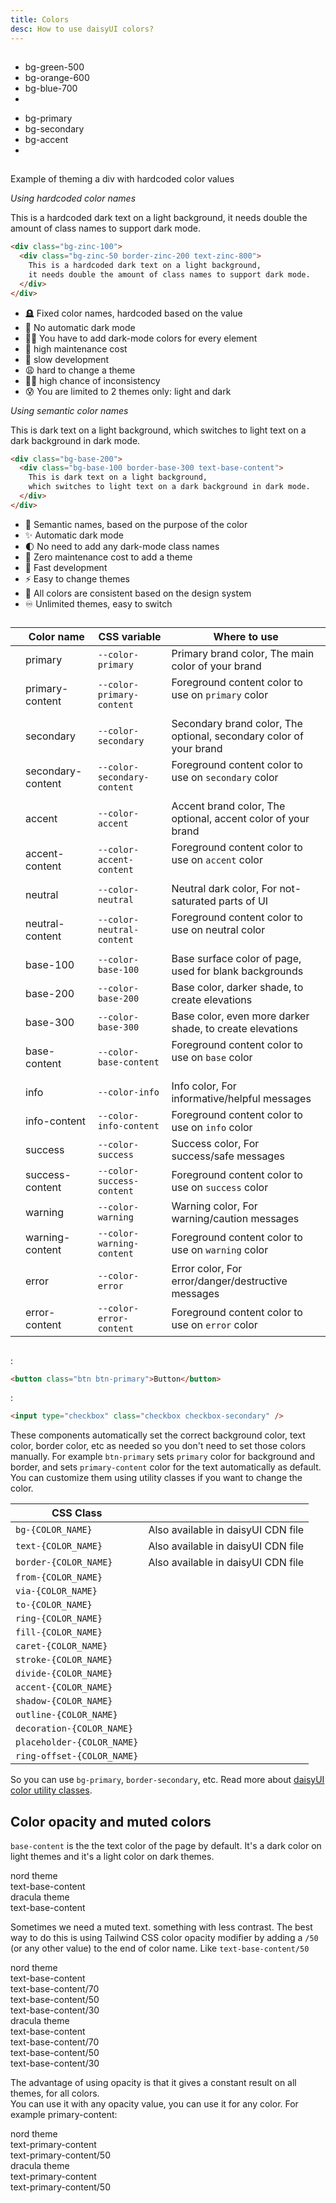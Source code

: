 ```yaml
---
title: Colors
desc: How to use daisyUI colors?
---
```


<script>
  import Translate from "$components/Translate.svelte"
</script>

## <Translate text="Introduction" />

<Translate text="daisyUI is fully themeable and colorable," />
<Translate text="So instead of using constant color utility classes like:" />

- <span class="badge badge-xs bg-green-500"></span> bg-green-500
- <span class="badge badge-xs bg-orange-600"></span> bg-orange-600
- <span class="badge badge-xs bg-blue-700"></span> bg-blue-700
- <Translate text="etc." />

<Translate text="It's suggested to use semantic color utility classes like:" />

- <span class="badge badge-xs bg-primary"></span> bg-primary
- <span class="badge badge-xs bg-secondary"></span> bg-secondary
- <span class="badge badge-xs bg-accent"></span> bg-accent
- <Translate text="etc." />

<Translate text="Each color name contains CSS variables and each daisyUI theme applies color values to the utility classes when it is applied." />

## <Translate text="Benefits" />

<Translate text="Semantic color names make more sense because when we design interfaces, we don't just use any random color. We define a specific color palette with names like <code>primary</code>, <code>secondary</code>, etc. and we only use those specific colors in our interfaces." />
<Translate text="Also, using semantic color names makes theming easier. You wouldn't have to define dark-mode colors for every single element and you wouldn't be limited to only light/dark themes. you can have multiple themes available and each theme is just a few lines of CSS variables." />

Example of theming a div with hardcoded color values

<div class="lg:grid lg:grid-cols-2 gap-4">
<div>

*Using hardcoded color names*

<div class="p-10 bg-zinc-100 rounded-2xl">
  <div class="p-6 bg-zinc-50 border-2 border-zinc-200 text-zinc-800 rounded-lg [text-wrap:balance]">
    This is a hardcoded dark text on a light background,
    it needs double the amount of class names to support dark mode.
  </div>
</div>

```html
<div class="bg-zinc-100">
  <div class="bg-zinc-50 border-zinc-200 text-zinc-800">
    This is a hardcoded dark text on a light background,
    it needs double the amount of class names to support dark mode.
  </div>
</div>
```
- 🪦 Fixed color names, hardcoded based on the value
- 🚫 No automatic dark mode
- 😵‍💫 You have to add dark-mode colors for every element
- 💸 high maintenance cost
- 🐢 slow development
- 😩 hard to change a theme
- ⛓️‍💥 high chance of inconsistency
- 😰 You are limited to 2 themes only: light and dark


</div>
<div>

*Using semantic color names*

<div class="p-10 bg-base-200 rounded-2xl">
  <div class="p-6 bg-base-100 border-2 border-base-300 text-base-content rounded-lg [text-wrap:balance]">
    This is dark text on a light background,
    which switches to light text on a dark background in dark mode.
  </div>
</div>

```html
<div class="bg-base-200">
  <div class="bg-base-100 border-base-300 text-base-content">
    This is dark text on a light background,
    which switches to light text on a dark background in dark mode.
  </div>
</div>
```
- 🎯 Semantic names, based on the purpose of the color
- ✨ Automatic dark mode
- 🌓 No need to add any dark-mode class names
- 🤑 Zero maintenance cost to add a theme
- 🚀 Fast development
- ⚡️ Easy to change themes
- 📘 All colors are consistent based on the design system
- ♾️ Unlimited themes, easy to switch

</div>
</div>


## <Translate text="List of all daisyUI color names" />

<Translate text="You can use these color names in your theme or in utility classes." />

<div class="overflow-x-auto">
<div class="whitespace-nowrap">

|                                                  | Color name        | CSS variable                | Where to use                                                       |
|--------------------------------------------------|-------------------|-----------------------------|--------------------------------------------------------------------|
| <span class="badge bg-primary"></span>           | primary           | `--color-primary`           | Primary brand color, The main color of your brand                  |
| <span class="badge bg-primary-content"></span>   | primary-content   | `--color-primary-content`   | Foreground content color to use on `primary` color <br/><br/>      |
| <span class="badge bg-secondary"></span>         | secondary         | `--color-secondary`         | Secondary brand color, The optional, secondary color of your brand |
| <span class="badge bg-secondary-content"></span> | secondary-content | `--color-secondary-content` | Foreground content color to use on `secondary` color <br/><br/>    |
| <span class="badge bg-accent"></span>            | accent            | `--color-accent`            | Accent brand color, The optional, accent color of your brand       |
| <span class="badge bg-accent-content"></span>    | accent-content    | `--color-accent-content`    | Foreground content color to use on `accent` color <br/><br/>       |
| <span class="badge bg-neutral"></span>           | neutral           | `--color-neutral`           | Neutral dark color, For not-saturated parts of UI                  |
| <span class="badge bg-neutral-content"></span>   | neutral-content   | `--color-neutral-content`   | Foreground content color to use on neutral color <br/><br/>        |
| <span class="badge bg-base-100"></span>          | base-100          | `--color-base-100`          | Base surface color of page, used for blank backgrounds             |
| <span class="badge bg-base-200"></span>          | base-200          | `--color-base-200`          | Base color, darker shade, to create elevations                     |
| <span class="badge bg-base-300"></span>          | base-300          | `--color-base-300`          | Base color, even more darker shade, to create elevations           |
| <span class="badge bg-base-content"></span>      | base-content      | `--color-base-content`      | Foreground content color to use on `base` color <br/><br/>         |
| <span class="badge bg-info"></span>              | info              | `--color-info`              | Info color, For informative/helpful messages                       |
| <span class="badge bg-info-content"></span>      | info-content      | `--color-info-content`      | Foreground content color to use on `info` color                    |
| <span class="badge bg-success"></span>           | success           | `--color-success`           | Success color, For success/safe messages                           |
| <span class="badge bg-success-content"></span>   | success-content   | `--color-success-content`   | Foreground content color to use on `success` color                 |
| <span class="badge bg-warning"></span>           | warning           | `--color-warning`           | Warning color, For warning/caution messages                        |
| <span class="badge bg-warning-content"></span>   | warning-content   | `--color-warning-content`   | Foreground content color to use on `warning` color                 |
| <span class="badge bg-error"></span>             | error             | `--color-error`             | Error color, For error/danger/destructive messages                 |
| <span class="badge bg-error-content"></span>     | error-content     | `--color-error-content`     | Foreground content color to use on `error` color                   |

</div>
</div>

## <Translate text="How to use" />

<Translate text="Some daisyUI components come with modifier class names and that modifier class name will apply a color." />

<Translate text="For example" />:

```html
<button class="btn btn-primary">Button</button>
```

<Translate text="Or" />:

```html
<input type="checkbox" class="checkbox checkbox-secondary" />
```

These components automatically set the correct background color, text color, border color, etc as needed so you don't need to set those colors manually. For example `btn-primary` sets `primary` color for background and border, and sets `primary-content` color for the text automatically as default. You can customize them using utility classes if you want to change the color.

<Translate text="You can also use color names in utility classes just like Tailwind's original color names." />
<Translate text="These are utility classes that can be used with a color name:" />

| CSS Class                  |                                    |
|----------------------------|------------------------------------|
| `bg-{COLOR_NAME}`          | Also available in daisyUI CDN file |
| `text-{COLOR_NAME}`        | Also available in daisyUI CDN file |
| `border-{COLOR_NAME}`      | Also available in daisyUI CDN file |
| `from-{COLOR_NAME}`        |                                    |
| `via-{COLOR_NAME}`         |                                    |
| `to-{COLOR_NAME}`          |                                    |
| `ring-{COLOR_NAME}`        |                                    |
| `fill-{COLOR_NAME}`        |                                    |
| `caret-{COLOR_NAME}`       |                                    |
| `stroke-{COLOR_NAME}`      |                                    |
| `divide-{COLOR_NAME}`      |                                    |
| `accent-{COLOR_NAME}`      |                                    |
| `shadow-{COLOR_NAME}`      |                                    |
| `outline-{COLOR_NAME}`     |                                    |
| `decoration-{COLOR_NAME}`  |                                    |
| `placeholder-{COLOR_NAME}` |                                    |
| `ring-offset-{COLOR_NAME}` |                                    |


So you can use `bg-primary`, `border-secondary`, etc. Read more about [daisyUI color utility classes](/docs/utilities).

## Color opacity and muted colors

`base-content` is the the text color of the page by default. It's a dark color on light themes and it's a light color on dark themes. 

<div class="grid md:grid-cols-2 gap-10">
  <div class="relative bg-base-100 p-10 border border-base-content/10 rounded-box" data-theme="nord">
    <div class="badge badge-xs absolute end-2 top-2">nord theme</div>
    <div class="text-base-content">text-base-content</div>
  </div>
  <div class="relative bg-base-100 p-10 border border-base-content/10 rounded-box" data-theme="dracula">
    <div class="badge badge-xs absolute end-2 top-2">dracula theme</div>
    <div class="text-base-content">text-base-content</div>
  </div>
</div>

Sometimes we need a muted text. something with less contrast. The best way to do this is using Tailwind CSS color opacity modifier by adding a `/50` (or any other value) to the end of color name. Like `text-base-content/50`

<div class="grid md:grid-cols-2 gap-10">
  <div class="relative bg-base-100 p-10 border border-base-content/10 rounded-box" data-theme="nord">
    <div class="badge badge-xs absolute end-2 top-2">nord theme</div>
    <div class="text-base-content">text-base-content</div>
    <div class="text-base-content/70">text-base-content/70</div>
    <div class="text-base-content/50">text-base-content/50</div>
    <div class="text-base-content/30">text-base-content/30</div>
  </div>
  <div class="relative bg-base-100 p-10 border border-base-content/10 rounded-box" data-theme="dracula">
    <div class="badge badge-xs absolute end-2 top-2">dracula theme</div>
    <div class="text-base-content">text-base-content</div>
    <div class="text-base-content/70">text-base-content/70</div>
    <div class="text-base-content/50">text-base-content/50</div>
    <div class="text-base-content/30">text-base-content/30</div>
  </div>
</div>

The advantage of using opacity is that it gives a constant result on all themes, for all colors.  
You can use it with any opacity value, you can use it for any color. For example primary-content:

<div class="grid md:grid-cols-2 gap-10">
  <div class="relative bg-primary p-10 border border-primary-content/10 rounded-box" data-theme="nord">
    <div class="badge badge-xs absolute end-2 top-2">nord theme</div>
    <div class="text-primary-content">text-primary-content</div>
    <div class="text-primary-content/50">text-primary-content/50</div>
  </div>
  <div class="relative bg-primary p-10 border border-primary-content/10 rounded-box" data-theme="dracula">
    <div class="badge badge-xs absolute end-2 top-2">dracula theme</div>
    <div class="text-primary-content">text-primary-content</div>
    <div class="text-primary-content/50">text-primary-content/50</div>
  </div>
</div>
